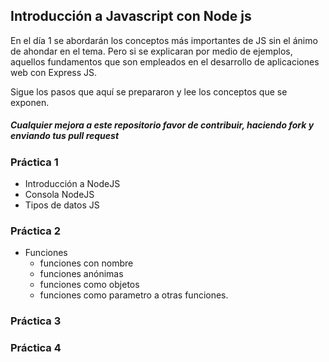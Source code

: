 ## Introducción a Javascript con Node js

En el día 1 se abordarán los conceptos más importantes de JS sin el ánimo de ahondar en el tema. Pero si se explicaran por medio de ejemplos, aquellos fundamentos que son empleados en el desarrollo de aplicaciones web con Express JS.

Sigue los pasos que aquí se prepararon y lee los conceptos que se exponen.

#####  Cualquier mejora a este repositorio favor de contribuir, haciendo fork y enviando tus pull request #####

### Práctica 1 ###

- Introducción a NodeJS
- Consola NodeJS
- Tipos de datos JS

### Práctica 2 ###

- Funciones
  - funciones con nombre
  - funciones anónimas
  - funciones como objetos
  - funciones como parametro a otras funciones.

### Práctica 3 ###

### Práctica 4 ###
